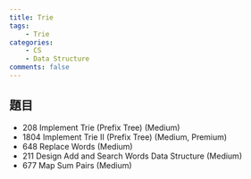 ```yaml
---
title: Trie
tags:  
    - Trie
categories: 
    - CS
    - Data Structure
comments: false
---
```



## 題目
- 208 Implement Trie (Prefix Tree) (Medium)
- 1804 Implement Trie II (Prefix Tree) (Medium, Premium)
- 648 Replace Words (Medium)
- 211 Design Add and Search Words Data Structure (Medium)
- 677 Map Sum Pairs (Medium)
